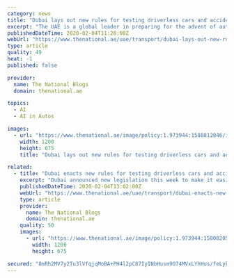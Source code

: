 ```yaml
---
category: news
title: "Dubai lays out new rules for testing driverless cars and accident responsibility"
excerpt: "The UAE is a global leader in preparing for the advent of autonomous cars on its roads, and is expected to be among the first to have driverless vehicles ... and combining that data with artificial intelligence, a vehicle can detect, identify and respond to obstacles and navigation. The next-generation wireless network, 5G, will speed up ..."
publishedDateTime: 2020-02-04T11:20:00Z
webUrl: "https://www.thenational.ae/uae/transport/dubai-lays-out-new-rules-for-testing-driverless-cars-and-accident-responsibility-1.973945"
type: article
quality: 49
heat: -1
published: false

provider:
  name: The National Blogs
  domain: thenational.ae

topics:
  - AI
  - AI in Autos

images:
  - url: "https://www.thenational.ae/image/policy:1.973944:1580812846/image.jpg?f=16x9&q=0.6&w=1200&$p$f$q$w=70c86c9"
    width: 1200
    height: 675
    title: "Dubai lays out new rules for testing driverless cars and accident responsibility"

related:
  - title: "Dubai enacts new rules for testing driverless cars and accident responsibility"
    excerpt: "Dubai announced new legislation this week to make it easier for driverless vehicles to be tested on the emirate's roads ... By using cameras that provide a 360-degree view of a car's surroundings, and combining that data with artificial intelligence, a vehicle can detect, identify and respond to obstacles and navigation. The next-generation ..."
    publishedDateTime: 2020-02-04T13:02:00Z
    webUrl: "https://www.thenational.ae/uae/transport/dubai-enacts-new-rules-for-testing-driverless-cars-and-accident-responsibility-1.973945"
    type: article
    provider:
      name: The National Blogs
      domain: thenational.ae
    quality: 50
    images:
      - url: "https://www.thenational.ae/image/policy:1.973944:1580820569/image.jpg?f=16x9&q=0.6&w=1200&$p$f$q$w=70c86c9"
        width: 1200
        height: 675

secured: "8mRh2MV7y2Tu3lVfqjqMoBA+PH4l2pC87IyINbHusm9O74MVxLYhHus/feLykjE7UU+E99I8znFYNnV9SavYReOv3FVrY72e4+kxBKEEjh9eCKrvxGen3dAjA32vE1GmPMmJzF2jxKFCfMvJoD11u1WL8NBgWuwMw4/CIGs+82nS/zNmawWIxUiRkuonusIo6tNdtAWkzzxmP7iOAuB/bR7t2RESm8mxw9X3KFqcgwd88Od2wuJiJk207cL1WoPkdpagNE69IAE/Ux0TN3iXmmk8HqvDmgn4OlMzirZAyezJtHmE+iOB2NeQEdbLNObRslJR/cznXN2N97rbsuPSJ/v7/jsjNcM4Spv4qoCrCdji/CJInwRwSV2hxBGag2tygMj27YHRitA7B29LXXzSKSvEBIrNM7lG5B8m5AtG3ak69gtC9jg9OyYhYK0hBhO7TuGA5kNOLQukrmrgdABaMYPd4ZgZJwVthy3P6SiBQ34=;yQRfhmkp+CsDMjUWtF9bUw=="
---
```


